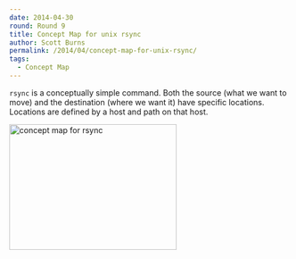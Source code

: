 ```yaml
---
date: 2014-04-30
round: Round 9
title: Concept Map for unix rsync
author: Scott Burns
permalink: /2014/04/concept-map-for-unix-rsync/
tags:
  - Concept Map
---
```

`rsync` is a conceptually simple command. Both the source (what we want to move) and the destination (where we want it) have specific locations. Locations are defined by a host and path on that host.

[<img class="alignnone size-medium wp-image-6856" alt="concept map for rsync" src="/software-carpentry-training-website/uploads/2014/04/photo1-e1398877603100-300x225.jpg" width="300" height="225" />][1]

 [1]: /software-carpentry-training-website/uploads/2014/04/photo1-e1398877603100.jpg
